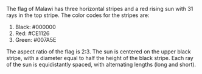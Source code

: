 The flag of Malawi has three horizontal stripes and a red rising sun with 31 rays in the top stripe. The color codes for the stripes are:

1. Black: #000000
2. Red: #CE1126
3. Green: #007A5E

The aspect ratio of the flag is 2:3. The sun is centered on the upper black stripe, with a diameter equal to half the height of the black stripe. Each ray of the sun is equidistantly spaced, with alternating lengths (long and short).